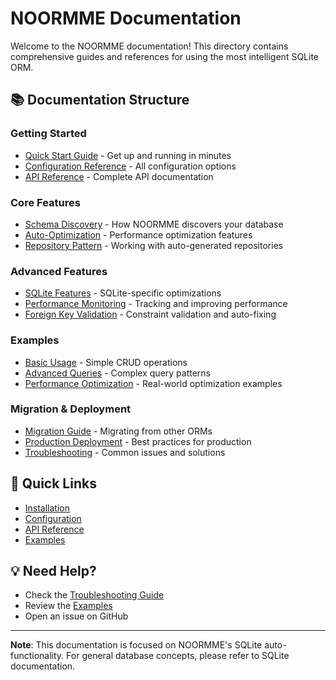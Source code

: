 # NOORMME Documentation

Welcome to the NOORMME documentation! This directory contains comprehensive guides and references for using the most intelligent SQLite ORM.

## 📚 Documentation Structure

### Getting Started
- [Quick Start Guide](getting-started.md) - Get up and running in minutes
- [Configuration Reference](configuration.md) - All configuration options
- [API Reference](api-reference.md) - Complete API documentation

### Core Features
- [Schema Discovery](schema-discovery.md) - How NOORMME discovers your database
- [Auto-Optimization](auto-optimization.md) - Performance optimization features
- [Repository Pattern](repository-pattern.md) - Working with auto-generated repositories

### Advanced Features
- [SQLite Features](sqlite-features.md) - SQLite-specific optimizations
- [Performance Monitoring](performance-monitoring.md) - Tracking and improving performance
- [Foreign Key Validation](foreign-key-validation.md) - Constraint validation and auto-fixing

### Examples
- [Basic Usage](examples/basic-usage.md) - Simple CRUD operations
- [Advanced Queries](examples/advanced-queries.md) - Complex query patterns
- [Performance Optimization](examples/performance-optimization.md) - Real-world optimization examples

### Migration & Deployment
- [Migration Guide](migration-guide.md) - Migrating from other ORMs
- [Production Deployment](production-deployment.md) - Best practices for production
- [Troubleshooting](troubleshooting.md) - Common issues and solutions

## 🚀 Quick Links

- [Installation](getting-started.md#installation)
- [Configuration](configuration.md)
- [API Reference](api-reference.md)
- [Examples](../examples/)

## 💡 Need Help?

- Check the [Troubleshooting Guide](troubleshooting.md)
- Review the [Examples](../examples/)
- Open an issue on GitHub

---

**Note**: This documentation is focused on NOORMME's SQLite auto-functionality. For general database concepts, please refer to SQLite documentation.
